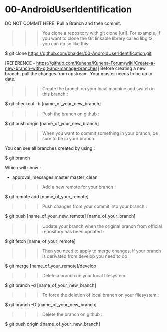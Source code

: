 # 00-AndroidUserIdentification
DO NOT COMMIT HERE.
Pull a Branch and then commit. 

>>> You clone a repository with git clone [url]. 
For example, if you want to clone the Git linkable library called libgit2, you can do so like this:

$ git clone https://github.com/bhalder/00-AndroidUserIdentification.git



[REFERENCE - https://github.com/Kunena/Kunena-Forum/wiki/Create-a-new-branch-with-git-and-manage-branches]
Before creating a new branch, pull the changes from upstream. Your master needs to be up to date.


>>> Create the branch on your local machine and switch in this branch :

$ git checkout -b [name_of_your_new_branch]



>>> Push the branch on github :

$ git push origin [name_of_your_new_branch]



>>> When you want to commit something in your branch, be sure to be in your branch.

You can see all branches created by using :

$ git branch

Which will show :

* approval_messages
  master
  master_clean



>>> Add a new remote for your branch :

$ git remote add [name_of_your_remote] 



>>> Push changes from your commit into your branch :

$ git push [name_of_your_new_remote] [name_of_your_branch]



>>> Update your branch when the original branch from official repository has been updated :

$ git fetch [name_of_your_remote]



>>> Then you need to apply to merge changes, if your branch is derivated from develop you need to do :

$ git merge [name_of_your_remote]/develop



>>> Delete a branch on your local filesystem :

$ git branch -d [name_of_your_new_branch]



>>> To force the deletion of local branch on your filesystem :

$ git branch -D [name_of_your_new_branch]



>>> Delete the branch on github :

$ git push origin :[name_of_your_new_branch]
